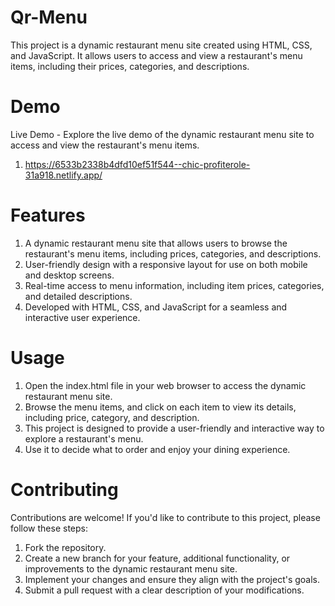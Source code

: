 # Qr-Menu

This project is a dynamic restaurant menu site created using HTML, CSS, and JavaScript. It allows users to access and view a restaurant's menu items, including their prices, categories, and descriptions.

# Demo

Live Demo - Explore the live demo of the dynamic restaurant menu site to access and view the restaurant's menu items.
1) https://6533b2338b4dfd10ef51f544--chic-profiterole-31a918.netlify.app/

# Features

1) A dynamic restaurant menu site that allows users to browse the restaurant's menu items, including prices, categories, and descriptions.
2) User-friendly design with a responsive layout for use on both mobile and desktop screens.
3) Real-time access to menu information, including item prices, categories, and detailed descriptions.
4) Developed with HTML, CSS, and JavaScript for a seamless and interactive user experience.

# Usage

1) Open the index.html file in your web browser to access the dynamic restaurant menu site.
2) Browse the menu items, and click on each item to view its details, including price, category, and description.
3) This project is designed to provide a user-friendly and interactive way to explore a restaurant's menu.
4) Use it to decide what to order and enjoy your dining experience.

# Contributing
Contributions are welcome! If you'd like to contribute to this project, please follow these steps:

1) Fork the repository.
2) Create a new branch for your feature, additional functionality, or improvements to the dynamic restaurant menu site.
3) Implement your changes and ensure they align with the project's goals.
4) Submit a pull request with a clear description of your modifications.
